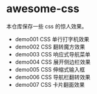 # awesome-css

本仓库保存一些 css 的惊人效果。

* demo001 CSS 单行打字机效果
* demo002 CSS 翻转魔方效果
* demo003 CSS 响应式导航菜单
* demo004 CSS 展开侧边栏效果
* demo005 CSS 伸缩式输入框
* demo006 CSS 导航栏翻转效果
* demo007 CSS 卡片翻面效果
